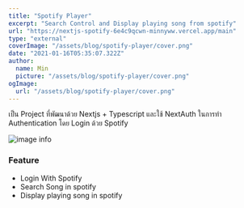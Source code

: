 ```yaml
---
title: "Spotify Player"
excerpt: "Search Control and Display playing song from spotify"
url: "https://nextjs-spotify-6e4c9qcwn-minnyww.vercel.app/main"
type: "external"
coverImage: "/assets/blog/spotify-player/cover.png"
date: "2021-01-16T05:35:07.322Z"
author:
  name: Min
  picture: "/assets/blog/spotify-player/cover.png"
ogImage:
  url: "/assets/blog/spotify-player/cover.png"
---
```


เป็น Project ที่พัฒนาด้วย Nextjs + Typescript และใช้ NextAuth ในการทำ Authentication โดย Login ด้วย Spotify

![image info](/assets/blog/spotify-player/cover.png)

### Feature
- Login With Spotify
- Search Song in spotify
- Display playing song in spotify

